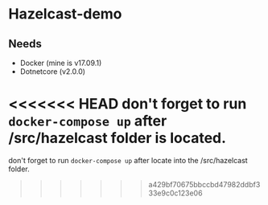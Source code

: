 # Hazelcast-demo
## Needs
* Docker (mine is v17.09.1)
* Dotnetcore (v2.0.0)

<<<<<<< HEAD
don't forget to run `docker-compose up` after /src/hazelcast folder is located.
=======
don't forget to run `docker-compose up` after locate into the /src/hazelcast folder.
>>>>>>> a429bf70675bbccbd47982ddbf333e9c0c123e06
